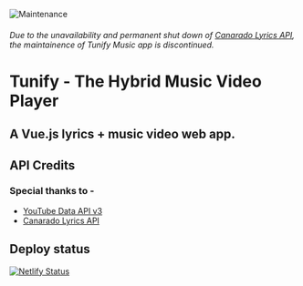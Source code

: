 ![Maintenance](https://img.shields.io/maintenance/no/2022?logo=github&logoColor=red) 
###### Due to the unavailability and permanent shut down of [Canarado Lyrics API](https://rapidapi.com/canarado/api/canarado-lyrics), the maintainence of Tunify Music app is discontinued.
# Tunify - The Hybrid Music Video Player
## A Vue.js lyrics + music video web app.
## API Credits
### Special thanks to -
- [YouTube Data API v3](https://developers.google.com/youtube/v3)
- [Canarado Lyrics API](https://rapidapi.com/canarado/api/canarado-lyrics)

## Deploy status
[![Netlify Status](https://api.netlify.com/api/v1/badges/1f2b5db4-2b19-4396-9b7e-e1a0108efa08/deploy-status)](https://app.netlify.com/sites/tunify/deploys)
